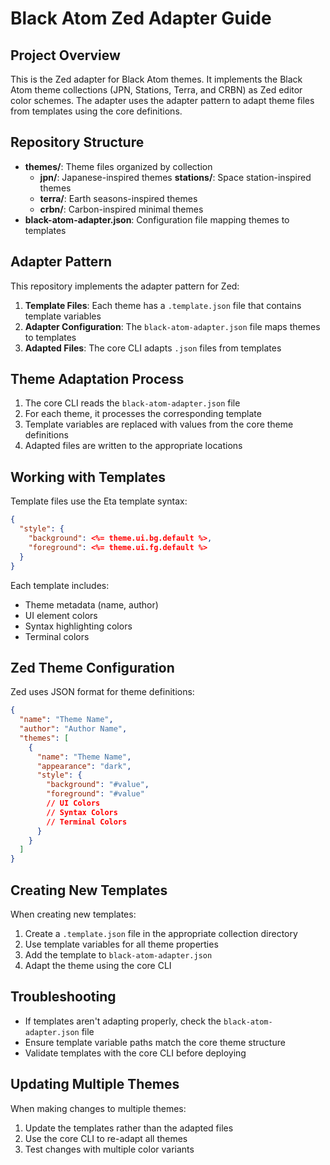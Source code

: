 # Black Atom Zed Adapter Guide

## Project Overview

This is the Zed adapter for Black Atom themes. It implements the Black Atom theme collections (JPN, Stations, Terra, and CRBN) as Zed editor color schemes. The adapter uses the adapter pattern to adapt theme files from templates using the core definitions.

## Repository Structure

- **themes/**: Theme files organized by collection
  - **jpn/**: Japanese-inspired themes **stations/**: Space station-inspired themes
  - **terra/**: Earth seasons-inspired themes
  - **crbn/**: Carbon-inspired minimal themes
- **black-atom-adapter.json**: Configuration file mapping themes to templates

## Adapter Pattern

This repository implements the adapter pattern for Zed:

1. **Template Files**: Each theme has a `.template.json` file that contains template variables
2. **Adapter Configuration**: The `black-atom-adapter.json` file maps themes to templates
3. **Adapted Files**: The core CLI adapts `.json` files from templates

## Theme Adaptation Process

1. The core CLI reads the `black-atom-adapter.json` file
2. For each theme, it processes the corresponding template
3. Template variables are replaced with values from the core theme definitions
4. Adapted files are written to the appropriate locations

## Working with Templates

Template files use the Eta template syntax:

```json
{
  "style": {
    "background": <%= theme.ui.bg.default %>,
    "foreground": <%= theme.ui.fg.default %>
  }
}
```

Each template includes:

- Theme metadata (name, author)
- UI element colors
- Syntax highlighting colors
- Terminal colors

## Zed Theme Configuration

Zed uses JSON format for theme definitions:

```json
{
  "name": "Theme Name",
  "author": "Author Name",
  "themes": [
    {
      "name": "Theme Name",
      "appearance": "dark",
      "style": {
        "background": "#value",
        "foreground": "#value"
        // UI Colors
        // Syntax Colors
        // Terminal Colors
      }
    }
  ]
}
```

## Creating New Templates

When creating new templates:

1. Create a `.template.json` file in the appropriate collection directory
2. Use template variables for all theme properties
3. Add the template to `black-atom-adapter.json`
4. Adapt the theme using the core CLI

## Troubleshooting

- If templates aren't adapting properly, check the `black-atom-adapter.json` file
- Ensure template variable paths match the core theme structure
- Validate templates with the core CLI before deploying

## Updating Multiple Themes

When making changes to multiple themes:

1. Update the templates rather than the adapted files
2. Use the core CLI to re-adapt all themes
3. Test changes with multiple color variants

